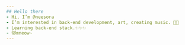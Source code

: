 ```yaml
---
## Hello there
- Hi, I’m @neesora
- I’m interested in back-end development, art, creating music. 🎼💖
- Learning back-end stack.✨✨✨
- 🐱mneow~
---
```


<!---
hellxiwd/hellxiwd is a ✨ special ✨ repository because its `README.md` (this file) appears on your GitHub profile.
You can click the Preview link to take a look at your changes.
--->
